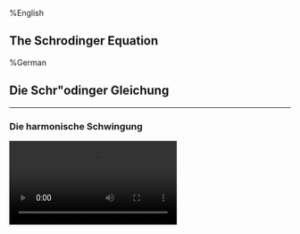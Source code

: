 %English
## The Schrodinger Equation
%German
## Die Schr"odinger Gleichung

---

### Die harmonische Schwingung
<video autoplay loop>
  <source src="video/oscillator.mp4" type="video/mp4">
</video>

